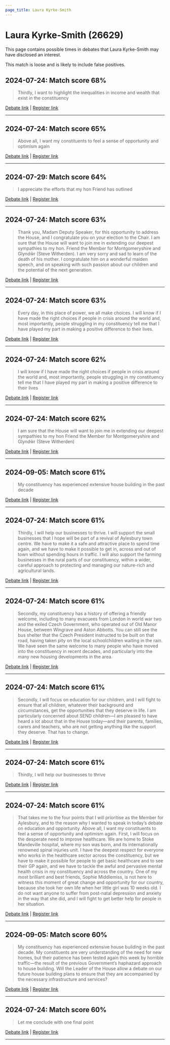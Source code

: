 ```yaml
---
page_title: Laura Kyrke-Smith
---
```


# Laura Kyrke-Smith  (26629)

This page contains possible times in debates that Laura Kyrke-Smith may have disclosed an interest.

This match is loose and is likely to include false positives. 



## 2024-07-24: Match score 68%

>Thirdly, I want to highlight the inequalities in income and wealth that exist in the constituency

[Debate link](https://www.theyworkforyou.com/debates/?id=2024-07-24d.751.1) | [Register link](https://www.theyworkforyou.com/mp/26629/register)


---



## 2024-07-24: Match score 65%

>Above all, I want my constituents to feel a sense of opportunity and optimism again

[Debate link](https://www.theyworkforyou.com/debates/?id=2024-07-24d.751.1) | [Register link](https://www.theyworkforyou.com/mp/26629/register)


---



## 2024-07-29: Match score 64%

>I appreciate the efforts that my hon Friend has outlined

[Debate link](https://www.theyworkforyou.com/debates/?id=2024-07-29c.1025.5) | [Register link](https://www.theyworkforyou.com/mp/26629/register)


---



## 2024-07-24: Match score 63%

>Thank you, Madam Deputy Speaker, for this opportunity to address the House, and I congratulate you on your election to the Chair. I am sure that the House will want to join me in extending our deepest sympathies to my hon. Friend the Member for Montgomeryshire and Glyndŵr (Steve Witherden). I am very sorry and sad to learn of the death of his mother. I congratulate him on a wonderful maiden speech, and on speaking with such passion about our children and the potential of the next generation.

[Debate link](https://www.theyworkforyou.com/debates/?id=2024-07-24d.751.1) | [Register link](https://www.theyworkforyou.com/mp/26629/register)


---



## 2024-07-24: Match score 63%

>Every day, in this place of power, we all make choices. I will know if I have made the right choices if people in crisis around the world and, most importantly, people struggling in my constituency tell me that I have played my part in making a positive difference to their lives.

[Debate link](https://www.theyworkforyou.com/debates/?id=2024-07-24d.751.1) | [Register link](https://www.theyworkforyou.com/mp/26629/register)


---



## 2024-07-24: Match score 62%

>I will know if I have made the right choices if people in crisis around the world and, most importantly, people struggling in my constituency tell me that I have played my part in making a positive difference to their lives

[Debate link](https://www.theyworkforyou.com/debates/?id=2024-07-24d.751.1) | [Register link](https://www.theyworkforyou.com/mp/26629/register)


---



## 2024-07-24: Match score 62%

>I am sure that the House will want to join me in extending our deepest sympathies to my hon Friend the Member for Montgomeryshire and Glyndŵr (Steve Witherden)

[Debate link](https://www.theyworkforyou.com/debates/?id=2024-07-24d.751.1) | [Register link](https://www.theyworkforyou.com/mp/26629/register)


---



## 2024-09-05: Match score 61%

>My constituency has experienced extensive house building in the past decade

[Debate link](https://www.theyworkforyou.com/debates/?id=2024-09-05b.453.2) | [Register link](https://www.theyworkforyou.com/mp/26629/register)


---



## 2024-07-24: Match score 61%

>Thirdly, I will help our businesses to thrive. I will support the small businesses that I hope will be part of a revival of Aylesbury town centre. We have to make it a safe and attractive place to spend time again, and we have to make it possible to get in, across and out of town without spending hours in traffic. I will also support the farming businesses in the rural parts of our constituency, within a wider, careful approach to protecting and managing our nature-rich and agricultural lands.

[Debate link](https://www.theyworkforyou.com/debates/?id=2024-07-24d.751.1) | [Register link](https://www.theyworkforyou.com/mp/26629/register)


---



## 2024-07-24: Match score 61%

>Secondly, my constituency has a history of offering a friendly welcome, including to many evacuees from London in world war two and the exiled Czech Government, who operated out of Old Manor House, between Wingrave and Aston Abbotts. You can still see the bus shelter that the Czech President instructed to be built on that road, having taken pity on the local schoolchildren waiting in the rain. We have seen the same welcome to many people who have moved into the constituency in recent decades, and particularly into the many new housing developments in the area.

[Debate link](https://www.theyworkforyou.com/debates/?id=2024-07-24d.751.1) | [Register link](https://www.theyworkforyou.com/mp/26629/register)


---



## 2024-07-24: Match score 61%

>Secondly, I will focus on education for our children, and I will fight to ensure that all children, whatever their background and circumstances, get the opportunities that they deserve in life. I am particularly concerned  about SEND children—I am pleased to have heard a lot about that in the House today—and their parents, families, carers and teachers, who are not getting anything like the support they deserve. That has to change.

[Debate link](https://www.theyworkforyou.com/debates/?id=2024-07-24d.751.1) | [Register link](https://www.theyworkforyou.com/mp/26629/register)


---



## 2024-07-24: Match score 61%

>Thirdly, I will help our businesses to thrive

[Debate link](https://www.theyworkforyou.com/debates/?id=2024-07-24d.751.1) | [Register link](https://www.theyworkforyou.com/mp/26629/register)


---



## 2024-07-24: Match score 61%

>That takes me to the four points that I will prioritise as the Member for Aylesbury, and to the reason why I wanted to speak in today’s debate on education and opportunity. Above all, I want my constituents to feel a sense of opportunity and optimism again. First, I will focus on the desperate need to improve healthcare. We are home to Stoke Mandeville hospital, where my son was born, and its internationally renowned spinal injuries unit. I have the deepest respect for everyone who works in the healthcare sector across the constituency, but we have to make it possible for people to get basic healthcare and to see their GP again, and we have to tackle the awful and pervasive mental health crisis in my constituency and across the country. One of my most brilliant and best friends, Sophie Middlemiss, is not here to witness this moment of great change and opportunity for our country, because she took her own life when her little girl was 10 weeks old. I do not want anyone to suffer from post-natal depression and anxiety in the way that she did, and I will fight to get better help for people in her situation.

[Debate link](https://www.theyworkforyou.com/debates/?id=2024-07-24d.751.1) | [Register link](https://www.theyworkforyou.com/mp/26629/register)


---



## 2024-09-05: Match score 60%

>My constituency has experienced extensive house building in the past decade. My constituents are very understanding of the need for new homes, but their patience has been tested again this week by horrible traffic—the result of the previous Government’s haphazard approach to house building. Will the Leader of the House allow a debate on our future house building plans to ensure that they are accompanied by the necessary infrastructure and services?

[Debate link](https://www.theyworkforyou.com/debates/?id=2024-09-05b.453.2) | [Register link](https://www.theyworkforyou.com/mp/26629/register)


---



## 2024-07-24: Match score 60%

>Let me conclude with one final point

[Debate link](https://www.theyworkforyou.com/debates/?id=2024-07-24d.751.1) | [Register link](https://www.theyworkforyou.com/mp/26629/register)


---

